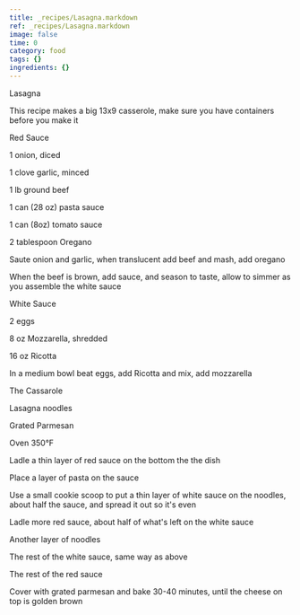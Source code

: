 ```yaml
---
title: _recipes/Lasagna.markdown
ref: _recipes/Lasagna.markdown
image: false
time: 0
category: food
tags: {}
ingredients: {}
---
```

Lasagna

This recipe makes a big 13x9 casserole, make sure you have containers
before you make it

Red Sauce

1 onion, diced

1 clove garlic, minced

1 lb ground beef

1 can (28 oz) pasta sauce

1 can (8oz) tomato sauce

2 tablespoon Oregano

Saute onion and garlic, when translucent add beef and mash, add oregano

When the beef is brown, add sauce, and season to taste, allow to simmer
as you assemble the white sauce

White Sauce

2 eggs

8 oz Mozzarella, shredded

16 oz Ricotta

In a medium bowl beat eggs, add Ricotta and mix, add mozzarella

The Cassarole

Lasagna noodles

Grated Parmesan

Oven 350°F

Ladle a thin layer of red sauce on the bottom the the dish

Place a layer of pasta on the sauce

Use a small cookie scoop to put a thin layer of white sauce on the
noodles, about half the sauce, and spread it out so it's even

Ladle more red sauce, about half of what's left on the white sauce

Another layer of noodles

The rest of the white sauce, same way as above

The rest of the red sauce

Cover with grated parmesan and bake 30-40 minutes, until the cheese on
top is golden brown
